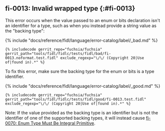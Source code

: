 ## fi-0013: Invalid wrapped type {:#fi-0013}

This error occurs when the value passed to an enum or bits declaration isn't an
identifier for a type, such as when you instead provide a string value as the
"backing type":

{% include "docs/reference/fidl/language/error-catalog/label/_bad.md" %}

```fidl
{% includecode gerrit_repo="fuchsia/fuchsia" gerrit_path="tools/fidl/fidlc/tests/fidl/bad/fi-0013.noformat.test.fidl" exclude_regexp="\/\/ (Copyright 20|Use of|found in).*" %}
```

To fix this error, make sure the backing type for the enum or bits is a type
identifier.

{% include "docs/reference/fidl/language/error-catalog/label/_good.md" %}

```fidl
{% includecode gerrit_repo="fuchsia/fuchsia" gerrit_path="tools/fidl/fidlc/tests/fidl/good/fi-0013.test.fidl" exclude_regexp="\/\/ (Copyright 20|Use of|found in).*" %}
```

Note: If the value provided as the backing type is an identifier but is not the
identifier of one of the supported backing types, it will instead cause
[fi-0070: Enum Type Must Be Integral Primitive](#fi-0070).
